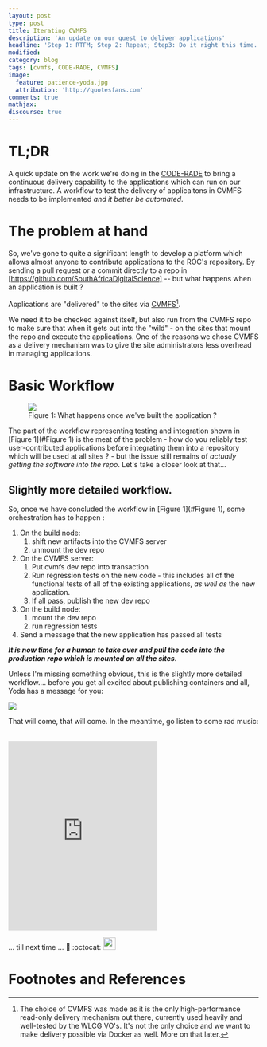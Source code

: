```yaml
---
layout: post
type: post
title: Iterating CVMFS
description: 'An update on our quest to deliver applications'
headline: 'Step 1: RTFM; Step 2: Repeat; Step3: Do it right this time...'
modified:
category: blog
tags: [cvmfs, CODE-RADE, CVMFS]
image:
  feature: patience-yoda.jpg
  attribution: 'http://quotesfans.com'
comments: true
mathjax:
discourse: true
---
```


# TL;DR

A quick update on the work we're doing in the [CODE-RADE](https://github.com/AAROC/CODE-RADE-project) to bring a continuous delivery capability to the applications which can run on our infrastructure. A workflow to test the delivery of applicaitons in CVMFS needs to be implemented *and it better be automated*.

# The problem at hand

So, we've gone to quite a significant length to develop a platform which allows almost anyone to contribute applications to the ROC's repository. By sending a pull request or a commit directly to a repo in [https://github.com/SouthAfricaDigitalScience] -- but what happens when an application is built ?

Applications are "delivered" to the sites via [CVMFS](http://cernvm.cern.ch/portal/cvmfs)[^maybedocker].

We need it to be checked against itself, but also run from the CVMFS repo to make sure that when it gets out into the "wild" - on the sites that mount the repo and execute the applications. One of the reasons we chose CVMFS as a delivery mechanism was to give the site administrators less overhead in managing applications.

# Basic Workflow

<figure id="Figure 1">
<img src="{{ site_url }}/images/code-rade-workflow-1.png" />
<figcaption>Figure 1: What happens once we've built the application ?</figcaption>
</figure>

The part of the workflow representing testing and integration shown in [Figure 1](#Figure 1) is the meat of the problem - how do you reliably test user-contributed applications before integrating them into a repository which will be used at all sites ? - but the issue still remains of *actually getting the software into the repo*.  Let's take a closer look at that...

## Slightly more detailed workflow.

So, once we have concluded the workflow in [Figure 1](#Figure 1), some orchestration has to happen :

  1. On the build node:
      1. shift new artifacts into the CVMFS server
      1. unmount the dev repo
  1. On the CVMFS server:
      1. Put cvmfs dev repo into transaction
      1. Run regression tests on the new code - this includes all of the functional tests of all of the existing applications, _as well as_ the new application.
      1. If all pass, publish the new dev repo
  1. On the build node:
      1. mount the dev repo
      1. run regression tests
  1. Send a message that the new application has passed all tests

***It is  now time for a human to take over and pull the code into the production repo which is mounted on all the sites.***

Unless I'm missing something obvious, this is the slightly more detailed workflow.... before you get all excited about publishing containers and all, Yoda has a message for you:

<img class="img-rounded img-responsive  center-block" src="{{ site_url}}/images/patience-yoda.jpg">

That will come, that will come. In the meantime, go listen to some rad music:

<br>

<iframe src="https://embed.spotify.com/?uri=spotify:album:5B4PYA7wNN4WdEXdIJu58a" align="middle" width="300" height="380" frameborder="0" allowtransparency="true">Pearl Jam</iframe>

<br>

... till next time ... :wave: :octocat: <img src="{{ site_url }}/images/jenkinslogo.svg" height="25px" />

# Footnotes and References

[^maybedocker]: The choice of CVMFS was made as it is the only high-performance read-only delivery mechanism out there, currently used heavily and well-tested  by the WLCG VO's. It's not the only choice and we want to make delivery possible via Docker as well. More on that later.
